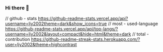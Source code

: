 ### Hi there 👋

// github - stats
https://github-readme-stats.vercel.app/api?username=ljy2002theme=dark&show_icons=true
// most - used-language
https://github-readme-stats.vercel.app/api/top-langs/?username=ljy2002&layout=compact&hide=html&theme=dark
// total - contribution
https://github-readme-streak-stats.herokuapp.com/?user=ljy2002&theme=highcontrast



<!--
**ljy2002/ljy2002** is a ✨ _special_ ✨ repository because its `README.md` (this file) appears on your GitHub profile.

Here are some ideas to get you started:

- 🔭 I’m currently working on ...
- 🌱 I’m currently learning ...
- 👯 I’m looking to collaborate on ...
- 🤔 I’m looking for help with ...
- 💬 Ask me about ...
- 📫 How to reach me: ...
- 😄 Pronouns: ...
- ⚡ Fun fact: ...
-->

